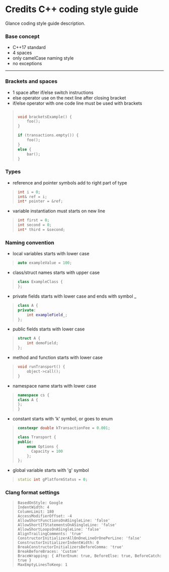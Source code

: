 # Credits C++ coding style guide

Glance coding style guide description.

### Base concept

- C++17 standard
- 4 spaces
- only camelCase naming style
- no exceptions

---

### Brackets and spaces

- 1 space after if/else switch instructions
- else operator use on the next line after closing bracket
- if/else operator with one code line must be used with brackets

>```cpp
>
>void bracketsExample() {
>     foo();
>}
>
>if (transactions.empty()) {
>     foo();
>}
>else {
>     bar();
>}

### Types

- reference and pointer symbols add to right part of type
>```cpp
>int i = 0;
>int& ref = i;
>int* pointer = &ref;

- variable instantiation must starts on new line
>```cpp
>int first = 0;
>int second = 0;
>int* third = &second;

### Naming convention

- local variables starts with lower case

>```cpp
>auto exampleValue = 100;

- class/struct names starts with upper case

>```cpp
>class ExampleClass {
>};

- private fields starts with lower case and ends with symbol _

>```cpp
>class A {
>private:
>     int exampleField_;
>};

- public fields starts with lower case

>```cpp
>struct A {
>     int demoField;
>};

- method and function starts with lower case

>```cpp
>void runTransport() {
>     object->call();
>}

- namespace name starts with lower case

>```cpp
>namespace cs {
>class A {
>};
>}

- constant starts with 'k' symbol, or goes to enum

>```cpp
>constexpr double kTransactionFee = 0.001;
>
>class Transport {
>public:
>     enum Options {
>       Capacity = 100
>     };
>};

- global variable starts with 'g' symbol

>```cpp
>static int gPlatformStatus = 0;

### Clang format settings

>```
>BasedOnStyle: Google
>IndentWidth: 4
>ColumnLimit: 180
>AccessModifierOffset: -4
>AllowShortFunctionsOnASingleLine: 'false'
>AllowShortIfStatementsOnASingleLine: 'false'
>AllowShortLoopsOnASingleLine: 'false'
>AlignTrailingComments: 'true'
>ConstructorInitializerAllOnOneLineOrOnePerLine: 'false'
>ConstructorInitializerIndentWidth: 0
>BreakConstructorInitializersBeforeComma: 'true'
>BreakBeforeBraces: 'Custom'
>BraceWrapping: { AfterEnum: true, BeforeElse: true, BeforeCatch: true }
>MaxEmptyLinesToKeep: 1
